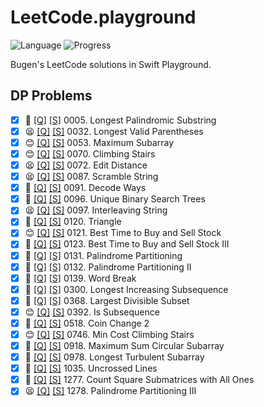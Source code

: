 # LeetCode.playground
![Language](https://img.shields.io/badge/Language-Swift%205.2-orange.svg)
![Progress](https://img.shields.io/badge/Count-25-orange.svg)

Bugen's LeetCode solutions in Swift Playground.
## DP Problems
- [X] 🔞 [[Q]](https://leetcode.com/problems/longest-palindromic-substring/) [[S]](.././LeetCode.playground/Pages/5-Longest%20Palindromic%20Substring.xcplaygroundpage/Contents.swift) 0005. Longest Palindromic Substring 
- [X] 😫 [[Q]](https://leetcode.com/problems/longest-valid-parentheses/) [[S]](.././LeetCode.playground/Pages/32-Longest%20Valid%20Parentheses.xcplaygroundpage/Contents.swift) 0032. Longest Valid Parentheses 
- [X] 😊 [[Q]](https://leetcode.com/problems/maximum-subarray/) [[S]](.././LeetCode.playground/Pages/53-Maximum%20Subarray.xcplaygroundpage/Contents.swift) 0053. Maximum Subarray 
- [X] 😊 [[Q]](https://leetcode.com/problems/climbing-stairs/) [[S]](.././LeetCode.playground/Pages/70-Climbing%20Stairs.xcplaygroundpage/Contents.swift) 0070. Climbing Stairs 
- [X] 😫 [[Q]](https://leetcode.com/problems/edit-distance/) [[S]](.././LeetCode.playground/Pages/72-Edit%20Distance.xcplaygroundpage/Contents.swift) 0072. Edit Distance 
- [X] 😫 [[Q]](https://leetcode.com/problems/scramble-string/) [[S]](.././LeetCode.playground/Pages/87-Scramble%20String.xcplaygroundpage/Contents.swift) 0087. Scramble String 
- [X] 🤨 [[Q]](https://leetcode.com/problems/decode-ways/) [[S]](.././LeetCode.playground/Pages/91-Decode%20Ways.xcplaygroundpage/Contents.swift) 0091. Decode Ways 
- [X] 🤨 [[Q]](https://leetcode.com/problems/unique-binary-search-trees/) [[S]](.././LeetCode.playground/Pages/96-Unique%20Binary%20Search%20Trees.xcplaygroundpage/Contents.swift) 0096. Unique Binary Search Trees 
- [X] 😫 [[Q]](https://leetcode.com/problems/interleaving-string/) [[S]](.././LeetCode.playground/Pages/97-Interleaving%20String.xcplaygroundpage/Contents.swift) 0097. Interleaving String 
- [X] 🤨 [[Q]](https://leetcode.com/problems/triangle/) [[S]](.././LeetCode.playground/Pages/120-Triangle.xcplaygroundpage/Contents.swift) 0120. Triangle 
- [X] 😊 [[Q]](https://leetcode.com/problems/best-time-to-buy-and-sell-stock/) [[S]](.././LeetCode.playground/Pages/121-Best%20Time%20to%20Buy%20and%20Sell%20Stock.xcplaygroundpage/Contents.swift) 0121. Best Time to Buy and Sell Stock 
- [X] 🔞 [[Q]](https://leetcode.com/problems/best-time-to-buy-and-sell-stock-iii/) [[S]](.././LeetCode.playground/Pages/123-Best%20Time%20to%20Buy%20and%20Sell%20Stock%20III.xcplaygroundpage/Contents.swift) 0123. Best Time to Buy and Sell Stock III 
- [X] 🤨 [[Q]](https://leetcode.com/problems/palindrome-partitioning/) [[S]](.././LeetCode.playground/Pages/131-Palindrome%20Partitioning.xcplaygroundpage/Contents.swift) 0131. Palindrome Partitioning 
- [X] 🔞 [[Q]](https://leetcode.com/problems/palindrome-partitioning-ii/) [[S]](.././LeetCode.playground/Pages/132-Palindrome%20Partitioning%20II.xcplaygroundpage/Contents.swift) 0132. Palindrome Partitioning II 
- [X] 🤨 [[Q]](https://leetcode.com/problems/word-break/) [[S]](.././LeetCode.playground/Pages/139-Word%20Break.xcplaygroundpage/Contents.swift) 0139. Word Break 
- [X] 🔞 [[Q]](https://leetcode.com/problems/longest-increasing-subsequence/) [[S]](.././LeetCode.playground/Pages/300.%20Longest%20Increasing%20Subsequence.xcplaygroundpage/Contents.swift) 0300. Longest Increasing Subsequence 
- [X] 🤨 [[Q]](https://leetcode.com/problems/largest-divisible-subset/) [[S]](.././LeetCode.playground/Pages/368.%20Largest%20Divisible%20Subset.xcplaygroundpage/Contents.swift) 0368. Largest Divisible Subset 
- [X] 😊 [[Q]](https://leetcode.com/problems/is-subsequence/) [[S]](.././LeetCode.playground/Pages/392.%20Is%20Subsequence.xcplaygroundpage/Contents.swift) 0392. Is Subsequence 
- [X] 🤨 [[Q]](https://leetcode.com/problems/coin-change-2/) [[S]](.././LeetCode.playground/Pages/518-Coin%20Change%202.xcplaygroundpage/Contents.swift) 0518. Coin Change 2 
- [X] 😊 [[Q]](https://leetcode.com/problems/min-cost-climbing-stairs/) [[S]](.././LeetCode.playground/Pages/746-Min%20Cost%20Climbing%20Stairs.xcplaygroundpage/Contents.swift) 0746. Min Cost Climbing Stairs 
- [X] 🤨 [[Q]](https://leetcode.com/problems/maximum-sum-circular-subarray/) [[S]](.././LeetCode.playground/Pages/918-Maximum%20Sum%20Circular%20Subarray.xcplaygroundpage/Contents.swift) 0918. Maximum Sum Circular Subarray 
- [X] 🤨 [[Q]](https://leetcode.com/problems/longest-turbulent-subarray/) [[S]](.././LeetCode.playground/Pages/978-Longest%20Turbulent%20Subarray.xcplaygroundpage/Contents.swift) 0978. Longest Turbulent Subarray 
- [X] 🤨 [[Q]](https://leetcode.com/problems/uncrossed-lines/) [[S]](.././LeetCode.playground/Pages/1035-Uncrossed%20Lines.xcplaygroundpage/Contents.swift) 1035. Uncrossed Lines 
- [X] 🔞 [[Q]](https://leetcode.com/problems/count-square-submatrices-with-all-ones/) [[S]](.././LeetCode.playground/Pages/1277-Count%20Square%20Submatrices%20with%20All%20Ones.xcplaygroundpage/Contents.swift) 1277. Count Square Submatrices with All Ones 
- [X] 😫 [[Q]](https://leetcode.com/problems/palindrome-partitioning-iii/) [[S]](.././LeetCode.playground/Pages/1278-Palindrome%20Partitioning%20III.xcplaygroundpage/Contents.swift) 1278. Palindrome Partitioning III 

